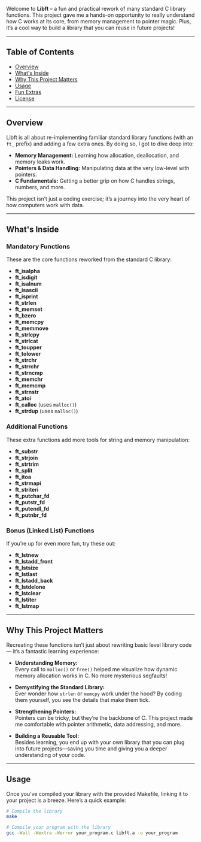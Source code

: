 
Welcome to **Libft** – a fun and practical rework of many standard C library functions. This project gave me a hands-on opportunity to really understand how C works at its core, from memory management to pointer magic. Plus, it’s a cool way to build a library that you can reuse in future projects!

---

## Table of Contents

- [Overview](#overview)
- [What's Inside](#whats-inside)
- [Why This Project Matters](#why-this-project-matters)
- [Usage](#usage)
- [Fun Extras](#fun-extras)
- [License](#license)

---

## Overview

Libft is all about re-implementing familiar standard library functions (with an `ft_` prefix) and adding a few extra ones. By doing so, I got to dive deep into:

- **Memory Management:** Learning how allocation, deallocation, and memory leaks work.
- **Pointers & Data Handling:** Manipulating data at the very low-level with pointers.
- **C Fundamentals:** Getting a better grip on how C handles strings, numbers, and more.

This project isn’t just a coding exercise; it’s a journey into the very heart of how computers work with data.

---

## What's Inside

### Mandatory Functions
These are the core functions reworked from the standard C library:
- **ft_isalpha**  
- **ft_isdigit**  
- **ft_isalnum**  
- **ft_isascii**  
- **ft_isprint**  
- **ft_strlen**  
- **ft_memset**  
- **ft_bzero**  
- **ft_memcpy**  
- **ft_memmove**  
- **ft_strlcpy**  
- **ft_strlcat**  
- **ft_toupper**  
- **ft_tolower**  
- **ft_strchr**  
- **ft_strrchr**  
- **ft_strncmp**  
- **ft_memchr**  
- **ft_memcmp**  
- **ft_strnstr**  
- **ft_atoi**  
- **ft_calloc** (uses `malloc()`)  
- **ft_strdup** (uses `malloc()`)

### Additional Functions
These extra functions add more tools for string and memory manipulation:
- **ft_substr**  
- **ft_strjoin**  
- **ft_strtrim**  
- **ft_split**  
- **ft_itoa**  
- **ft_strmapi**  
- **ft_striteri**  
- **ft_putchar_fd**  
- **ft_putstr_fd**  
- **ft_putendl_fd**  
- **ft_putnbr_fd**

### Bonus (Linked List) Functions
If you’re up for even more fun, try these out:
- **ft_lstnew**  
- **ft_lstadd_front**  
- **ft_lstsize**  
- **ft_lstlast**  
- **ft_lstadd_back**  
- **ft_lstdelone**  
- **ft_lstclear**  
- **ft_lstiter**  
- **ft_lstmap**

---

## Why This Project Matters

Recreating these functions isn’t just about rewriting basic level library code — it’s a fantastic learning experience:

- **Understanding Memory:**  
  Every call to `malloc()` or `free()` helped me visualize how dynamic memory allocation works in C. No more mysterious segfaults!

- **Demystifying the Standard Library:**  
  Ever wonder how `strlen` or `memcpy` work under the hood? By coding them yourself, you see the details that make them tick.

- **Strengthening Pointers:**  
  Pointers can be tricky, but they’re the backbone of C. This project made me comfortable with pointer arithmetic, data addressing, and more.

- **Building a Reusable Tool:**  
  Besides learning, you end up with your own library that you can plug into future projects—saving you time and giving you a deeper understanding of your code.

---

## Usage

Once you’ve compiled your library with the provided Makefile, linking it to your project is a breeze. Here’s a quick example:

```bash
# Compile the library
make

# Compile your program with the library
gcc -Wall -Wextra -Werror your_program.c libft.a -o your_program
```
